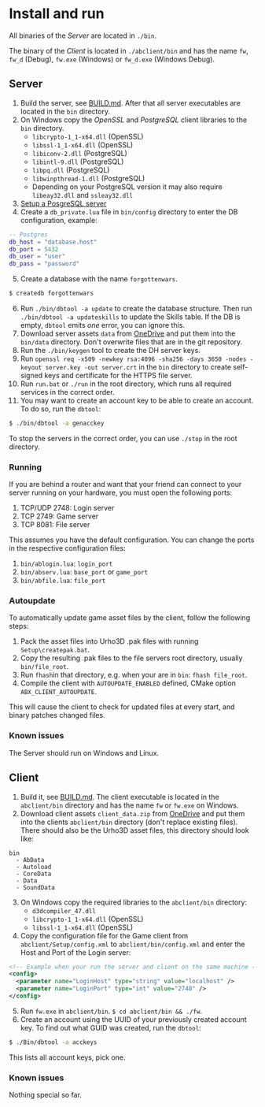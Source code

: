 # Install and run

All binaries of the *Server* are located in `./bin`.

The binary of the *Client* is located in `./abclient/bin` and has the name
`fw`, `fw_d` (Debug), `fw.exe` (Windows) or `fw_d.exe` (Windows Debug).

## Server

1. Build the server, see [BUILD.md](BUILD.md). After that all server executables are located in the `bin` directory.
2. On Windows copy the *OpenSSL* and *PostgreSQL* client libraries to the `bin` directory.
    * `libcrypto-1_1-x64.dll` (OpenSSL)
    * `libssl-1_1-x64.dll` (OpenSSL)
    * `libiconv-2.dll` (PostgreSQL)
    * `libintl-9.dll` (PostgreSQL)
    * `libpq.dll` (PostgreSQL)
    * `libwinpthread-1.dll` (PostgreSQL)
    * Depending on your PostgreSQL version it may also require `libeay32.dll` and `ssleay32.dll`
3. [Setup a PosgreSQL server](https://wiki.archlinux.org/index.php/PostgreSQL)
4. Create a `db_private.lua` file in `bin/config` directory to enter the DB configuration, example:
~~~lua
-- Postgres
db_host = "database.host"
db_port = 5432
db_user = "user"
db_pass = "password"
~~~
5. Create a database with the name `forgottenwars`.
~~~sh
$ createdb forgottenwars
~~~
6. Run `./bin/dbtool -a update` to create the database structure. Then run `./bin/dbtool -a updateskills` to update the Skills table. If the DB is empty, `dbtool` emits *one* error, you can ignore this.
7. Download server assets `data` from [OneDrive](https://1drv.ms/f/s!Ajy_fJI3BLBobOAOXZ47wtBgdBg) and put them into the `bin/data` directory. Don't overwrite files that are in the git repository.
8. Run the `./bin/keygen` tool to create the DH server keys.
9. Run `openssl req -x509 -newkey rsa:4096 -sha256 -days 3650 -nodes -keyout server.key -out server.crt` in the `bin` directory to create self-signed keys and certificate for the HTTPS file server.
10. Run `run.bat` or `./run` in the root directory, which runs all required services in the correct order.
11. You may want to create an account key to be able to create an account. To do so, run the `dbtool`:
~~~sh
$ ./bin/dbtool -a genacckey
~~~

To stop the servers in the correct order, you can use `./stop` in the root directory.

### Running

If you are behind a router and want that your friend can connect to your server running on your hardware, you must open the following ports:

1. TCP/UDP 2748: Login server
2. TCP 2749: Game server
3. TCP 8081: File server

This assumes you have the default configuration. You can change the ports in the respective configuration files:

1. `bin/ablogin.lua`: `login_port`
2. `bin/abserv.lua`: `base_port` or `game_port`
3. `bin/abfile.lua`: `file_port`

### Autoupdate

To automatically update game asset files by the client, follow the following steps:

1. Pack the asset files into Urho3D .pak files with running `Setup\createpak.bat`.
2. Copy the resulting .pak files to the file servers root directory, usually `bin/file_root`.
3. Run `fhash`in that directory, e.g. when your are in `bin`: `fhash file_root`.
4. Compile the client with `AUTOUPDATE_ENABLED` defined, CMake option `ABX_CLIENT_AUTOUPDATE`.

This will cause the client to check for updated files at every start, and binary
patches changed files.

### Known issues

The Server should run on Windows and Linux.

## Client

1. Build it, see [BUILD.md](BUILD.md). The client executable is located in the `abclient/bin` directory and has the name `fw` or `fw.exe` on Windows.
2. Download client assets `client_data.zip` from [OneDrive](https://1drv.ms/f/s!Ajy_fJI3BLBobOAOXZ47wtBgdBg) and put them into the clients `abclient/bin` directory (don't replace existing files). There should also be the Urho3D asset files, this directory should look like:
~~~plain
bin
  - AbData
  - Autoload
  - CoreData
  - Data
  - SoundData
~~~
3. On Windows copy the required libraries to the `abclient/bin` directory:
    * `d3dcompiler_47.dll`
    * `libcrypto-1_1-x64.dll` (OpenSSL)
    * `libssl-1_1-x64.dll` (OpenSSL)
4. Copy the configuration file for the Game client from `abclient/Setup/config.xml` to `abclient/bin/config.xml` and enter the Host and Port of the Login server:
~~~xml
<!-- Example when your run the server and client on the same machine -->
<config>
  <parameter name="LoginHost" type="string" value="localhost" />
  <parameter name="LoginPort" type="int" value="2748" />
</config>
~~~
5. Run `fw.exe` in `abclient/bin`. `$ cd abclient/bin && ./fw`.
6. Create an account using the UUID of your previously created account key. To find out what GUID was created, run the `dbtool`:
~~~sh
$ ./Bin/dbtool -a acckeys
~~~
This lists all account keys, pick one.

### Known issues

Nothing special so far.
